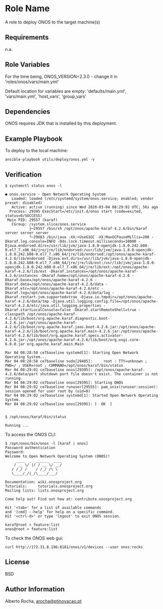 Role Name
=========

A role to deploy ONOS to the target machine(s)


Requirements
------------

n.a.


Role Variables
--------------

For the time being, ONOS_VERSION=2.3.0 - change it in 'roles/onos/vars/main.yml' 

Default location for variables are empty: 'defaults/main.yml', 'vars/main.yml', 'host_vars', 'group_vars'


Dependencies
------------

ONOS requires JDK that is installed by this deployment.


Example Playbook
----------------

To deploy to the local machine:

```ansible-playbook utils/deploy/onos.yml -v```


Verification
------------

```
$ systemctl status onos -l

● onos.service - Open Network Operating System
   Loaded: loaded (/etc/systemd/system/onos.service; enabled; vendor preset: disabled)
   Active: active (running) since Wed 2020-03-04 08:29:02 UTC; 56s ago
  Process: 29395 ExecStart=/etc/init.d/onos start (code=exited, status=0/SUCCESS)
 Main PID: 29557 (karaf)
   CGroup: /system.slice/onos.service
           ├─29557 /bin/sh /opt/onos/apache-karaf-4.2.6/bin/karaf server server server
           └─29683 /bin/java -XX:+UseG1GC -XX:MaxGCPauseMillis=200 -Dkaraf.log.console=INFO -Dds.lock.timeout.milliseconds=10000 -Djava.endorsed.dirs=/usr/lib/jvm/java-1.8.0-openjdk-1.8.0.242.b08-0.el7_7.x86_64/jre/jre/lib/endorsed:/usr/lib/jvm/java-1.8.0-openjdk-1.8.0.242.b08-0.el7_7.x86_64/jre/lib/endorsed:/opt/onos/apache-karaf-4.2.6/lib/endorsed -Djava.ext.dirs=/usr/lib/jvm/java-1.8.0-openjdk-1.8.0.242.b08-0.el7_7.x86_64/jre/jre/lib/ext:/usr/lib/jvm/java-1.8.0-openjdk-1.8.0.242.b08-0.el7_7.x86_64/jre/lib/ext:/opt/onos/apache-karaf-4.2.6/lib/ext -Dkaraf.instances=/opt/onos/apache-karaf-4.2.6/instances -Dkaraf.home=/opt/onos/apache-karaf-4.2.6 -Dkaraf.base=/opt/onos/apache-karaf-4.2.6 -Dkaraf.data=/opt/onos/apache-karaf-4.2.6/data -Dkaraf.etc=/opt/onos/apache-karaf-4.2.6/etc -Dkaraf.log=/opt/onos/apache-karaf-4.2.6/data/log -Dkaraf.restart.jvm.supported=true -Djava.io.tmpdir=/opt/onos/apache-karaf-4.2.6/data/tmp -Djava.util.logging.config.file=/opt/onos/apache-karaf-4.2.6/etc/java.util.logging.properties -Dkaraf.startLocalConsole=false -Dkaraf.startRemoteShell=true -classpath /opt/onos/apache-karaf-4.2.6/lib/boot/org.apache.karaf.diagnostic.boot-4.2.6.jar:/opt/onos/apache-karaf-4.2.6/lib/boot/org.apache.karaf.jaas.boot-4.2.6.jar:/opt/onos/apache-karaf-4.2.6/lib/boot/org.apache.karaf.main-4.2.6.jar:/opt/onos/apache-karaf-4.2.6/lib/boot/org.apache.karaf.specs.activator-4.2.6.jar:/opt/onos/apache-karaf-4.2.6/lib/boot/org.osgi.core-6.0.0.jar org.apache.karaf.main.Main

Mar 04 08:28:58 ce7baseline systemd[1]: Starting Open Network Operating System...
Mar 04 08:28:58 ce7baseline sudo[29405]:     root : TTY=unknown ; PWD=/ ; USER=root ; COMMAND=/opt/onos/karaf/bin/status
Mar 04 08:29:01 ce7baseline onos[29395]: /opt/onos/apache-karaf-4.2.6/data/port shutdown port file doesn't exist. The container is not running.
Mar 04 08:29:02 ce7baseline onos[29395]: Starting ONOS
Mar 04 08:29:02 ce7baseline runuser[29555]: pam_unix(runuser:session): session opened for user root by (uid=0)
Mar 04 08:29:02 ce7baseline systemd[1]: Started Open Network Operating System.
Mar 04 08:29:02 ce7baseline onos[29395]: [  OK  ]


$ /opt/onos/karaf/bin/status

Running ...
```

To access the ONOS CLI:

```
$ /opt/onos/bin/onos -l [karaf | onos]
Password authentication
Password:
Welcome to Open Network Operating System (ONOS)!
     ____  _  ______  ____
    / __ \/ |/ / __ \/ __/
   / /_/ /    / /_/ /\ \
   \____/_/|_/\____/___/

Documentation: wiki.onosproject.org
Tutorials:     tutorials.onosproject.org
Mailing lists: lists.onosproject.org

Come help out! Find out how at: contribute.onosproject.org

Hit '<tab>' for a list of available commands
and '[cmd] --help' for help on a specific command.
Hit '<ctrl-d>' or type 'logout' to exit ONOS session.

karaf@root > feature:list
onos@root > feature:list

``` 

To check the ONOS web gui:

```curl http://172.31.8.196:8181/onos/v1/devices --user onos:rocks```


License
-------

BSD

Author Information
------------------

Alberto Rocha, arocha@ptinovacao.pt
